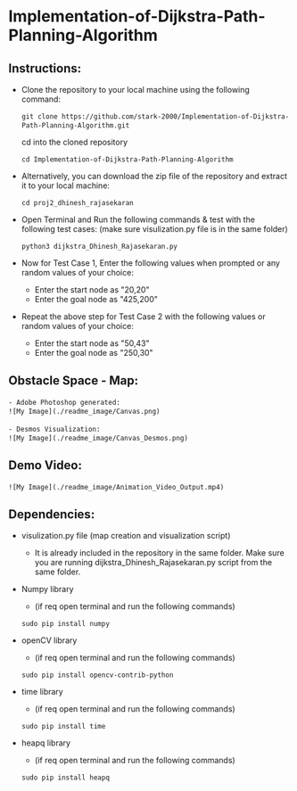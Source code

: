 # Implementation-of-Dijkstra-Path-Planning-Algorithm


## Instructions:
- Clone the repository to your local machine using the following command:
    ``` 
    git clone https://github.com/stark-2000/Implementation-of-Dijkstra-Path-Planning-Algorithm.git
    ```
    cd into the cloned repository
    ```
    cd Implementation-of-Dijkstra-Path-Planning-Algorithm
    ```

- Alternatively, you can download the zip file of the repository and extract it to your local machine:
    ```
    cd proj2_dhinesh_rajasekaran
    ```

- Open Terminal and Run the following commands & test with the following test cases: (make sure visulization.py file is in the same folder)
    ```
    python3 dijkstra_Dhinesh_Rajasekaran.py
    ```
- Now for Test Case 1, Enter the following values when prompted or any random values of your choice:
    - Enter the start node as "20,20"
    - Enter the goal node as "425,200"

- Repeat the above step for Test Case 2 with the following values or random values of your choice:
    - Enter the start node as "50,43"
    - Enter the goal node as "250,30"


## Obstacle Space - Map:
    - Adobe Photoshop generated:
    ![My Image](./readme_image/Canvas.png)

    - Desmos Visualization:
    ![My Image](./readme_image/Canvas_Desmos.png)
    

## Demo Video:
    
    ![My Image](./readme_image/Animation_Video_Output.mp4)
    

## Dependencies:
 - visulization.py file (map creation and visualization script)
    - It is already included in the repository in the same folder. Make sure you are running dijkstra_Dhinesh_Rajasekaran.py script from the same folder.

 - Numpy library
    - (if req open terminal and run the following commands)
    ```
    sudo pip install numpy
    ```
- openCV library
    - (if req open terminal and run the following commands)
    ```
    sudo pip install opencv-contrib-python
    ```
- time library
    - (if req open terminal and run the following commands)
    ```
    sudo pip install time
    ```
- heapq library
    - (if req open terminal and run the following commands)
    ```
    sudo pip install heapq
    ```
